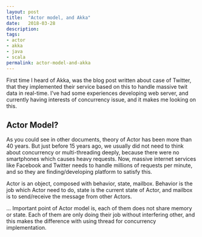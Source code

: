 ```yaml
---
layout: post
title:  "Actor model, and Akka"
date:   2018-03-28
description: 
tags:
- actor
- akka
- java
- scala
permalink: actor-model-and-akka
---
```


First time I heard of Akka, was the blog post written about case of Twitter, that they implemented their service based on this to handle massive twit data in real-time. I've had some experiences developing web server, and currently having interests of concurrency issue, and it makes me looking on this.

## Actor Model?
As you could see in other documents, theory of Actor has been more than 40 years. But just before 15 years ago, we usually did not need to think about concurrency or multi-threading deeply, because there were no smartphones which causes heavy requests. Now, massive internet services like Facebook and Twitter needs to handle millions of requests per minute, and so they are finding/developing platform to satisfy this.

Actor is an object, composed with behavior, state, mailbox. Behavior is the job which Actor need to do, state is the current state of Actor, and mailbox is to send/receive the message from other Actors. 

...
Important point of Actor model is, each of them does not share memory or state. Each of them are only doing their job without interfering other, and this makes the difference with using thread for concurrency implementation.




